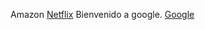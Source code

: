 Amazon [Netflix](https://aws.amazon.com/es/) Bienvenido a google. [Google](https://www.google.com/searc)